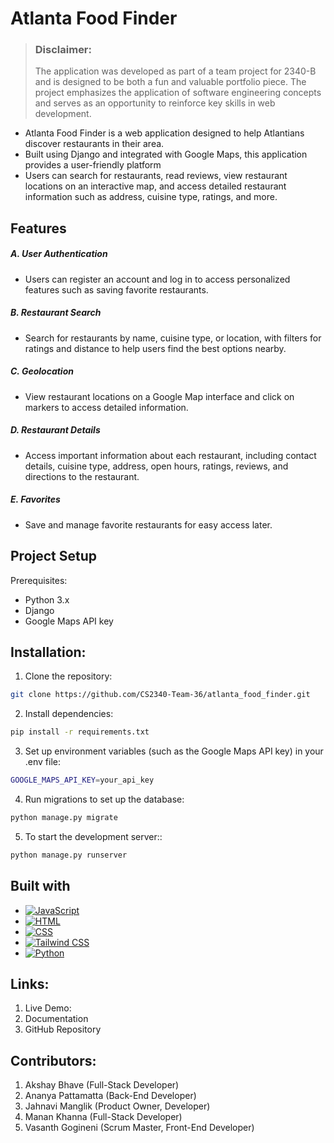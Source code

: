 # Atlanta Food Finder

> ### Disclaimer:
> The application was developed as part of a team project for 2340-B and is designed to be both a fun and valuable portfolio piece.
> The project emphasizes the application of software engineering concepts and serves as an opportunity to reinforce key skills in web development.

* Atlanta Food Finder is a web application designed to help Atlantians discover restaurants in their area.
* Built using Django and integrated with Google Maps, this application provides a user-friendly platform
* Users can search for restaurants, read reviews, view restaurant locations on an interactive map, and access detailed restaurant information such as address, cuisine type, ratings, and more.




## Features
##### A. User Authentication
* Users can register an account and log in to access personalized features such as saving favorite restaurants.
##### B. Restaurant Search
* Search for restaurants by name, cuisine type, or location, with filters for ratings and distance to help users find the best options nearby.
##### C. Geolocation
* View restaurant locations on a Google Map interface and click on markers to access detailed information.
##### D. Restaurant Details
* Access important information about each restaurant, including contact details, cuisine type, address, open hours, ratings, reviews, and directions to the restaurant.
##### E. Favorites
* Save and manage favorite restaurants for easy access later.



## Project Setup
Prerequisites:
* Python 3.x
* Django
* Google Maps API key

## Installation:
1. Clone the repository:
 ```sh
git clone https://github.com/CS2340-Team-36/atlanta_food_finder.git
```

2. Install dependencies:
```sh
pip install -r requirements.txt
```
3. Set up environment variables (such as the Google Maps API key) in your .env file:
```sh
GOOGLE_MAPS_API_KEY=your_api_key
```

4. Run migrations to set up the database:
```sh
python manage.py migrate
```


5. To start the development server::
```sh
python manage.py runserver
```


## Built with
* [![JavaScript][JavaScript.com]][JavaScript-url]
* [![HTML][HTML.com]][HTML-url]
* [![CSS][CSS.com]][CSS-url]
* [![Tailwind CSS][TailwindCSS.com]][TailwindCSS-url]
* [![Python][Python.org]][Python-url]


[JavaScript.com]: https://img.shields.io/badge/JavaScript-323330?style=for-the-badge&logo=javascript
[JavaScript-url]: https://www.javascript.com/

[HTML.com]: https://img.shields.io/badge/HTML5-E34F26?style=for-the-badge&logo=html5
[HTML-url]: https://developer.mozilla.org/en-US/docs/Web/HTML

[CSS.com]: https://img.shields.io/badge/CSS3-1572B6?style=for-the-badge&logo=css3
[CSS-url]: https://developer.mozilla.org/en-US/docs/Web/CSS

[TailwindCSS.com]: https://img.shields.io/badge/TailwindCSS-38B2AC?style=for-the-badge&logo=tailwind-css
[TailwindCSS-url]: https://tailwindcss.com/

[Python.org]: https://img.shields.io/badge/Python-3776AB?style=for-the-badge&logo=python
[Python-url]: https://www.python.org/

## Links:
1. Live Demo:
2. Documentation
3. GitHub Repository


## Contributors:
1. Akshay Bhave (Full-Stack Developer)
2. Ananya Pattamatta (Back-End Developer)
3. Jahnavi Manglik (Product Owner, Developer)
4. Manan Khanna (Full-Stack Developer)
5. Vasanth Gogineni (Scrum Master, Front-End Developer)

